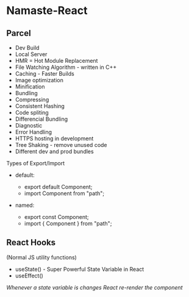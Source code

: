 # Namaste-React

## Parcel

- Dev Build
- Local Server
- HMR = Hot Module Replacement
- File Watching Algorithm - written in C++
- Caching - Faster Builds
- Image optimization
- Minification
- Bundling
- Compressing
- Consistent Hashing
- Code spliting
- Differencial Bundling
- Diagnostic
- Error Handling
- HTTPS hosting in development
- Tree Shaking - remove unused code
- Different dev and prod bundles

Types of Export/Import

- default:

  - export default Component;
  - import Component from "path";

- named:
  - export const Component;
  - import { Component } from "path";

## React Hooks

(Normal JS utility functions)

- useState() - Super Powerful State Variable in React
- useEffect()

_Whenever a state variable is changes React re-render the component_
